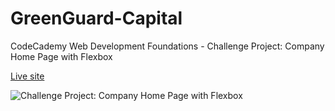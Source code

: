 # GreenGuard-Capital
CodeCademy Web Development Foundations - Challenge Project: Company Home Page with Flexbox

[Live site](https://armand-sa.github.io/GreenGuard-Capital/)

![Challenge Project: Company Home Page with Flexbox](./screencapture-127-0-0-1-5500-26-2-Challenge-Project-Company-Home-Page-with-Flexbox-index-html-2023-10-18-08_58_40.png)
